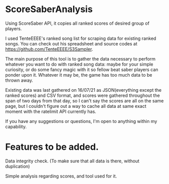 # ScoreSaberAnalysis
Using ScoreSaber API, it copies all ranked scores of desired group of players.

I used TenteEEEE's ranked song list for scraping data for existing ranked songs. You can check out his spreadsheet and source codes at https://github.com/TenteEEEE/S3Sampler.

The main purpose of this tool is to gather the data necessary to perform whatever you want to do with ranked song data: maybe for your simple curiosity, or do some fancy magic with it so fellow beat saber players can ponder upon it. Whatever it may be, the game has too much data to be thrown away.

Existing data was last gathered on 16/07/21 as JSON(everything except the ranked scores) and CSV format, and scores were gathered throughout the span of two days from that day, so I can't say the scores are all on the same page, but I couldn't figure out a way to cache all data at same exact moment with the ratelimit API currently has. 

If you have any suggestions or questions, I'm open to anything within my capability.

# Features to be added.
Data integrity check. (To make sure that all data is there, without duplication)

Simple analysis regarding scores, and tool used for it.

